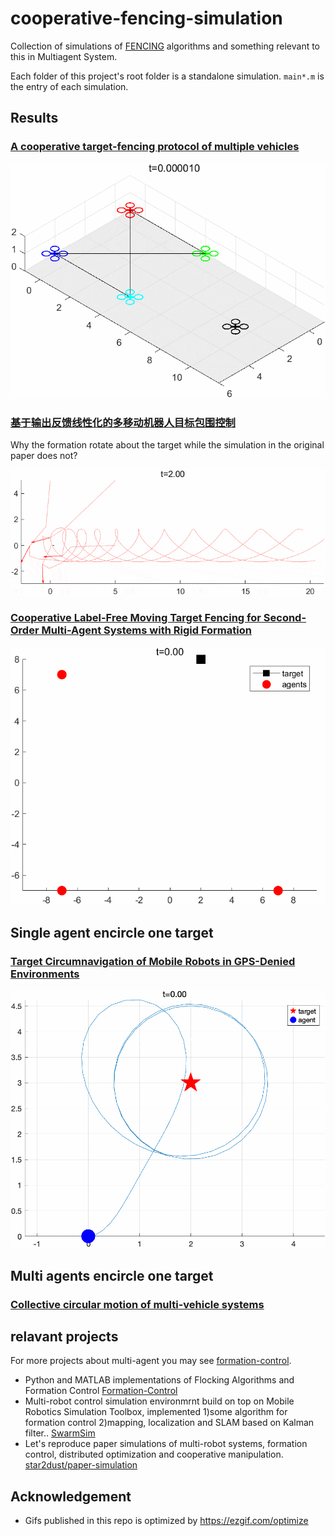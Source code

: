 # cooperative-fencing-simulation
Collection of simulations of [FENCING](https://doi.org/10.1016/j.automatica.2019.05.034) algorithms  and something relevant to this in Multiagent System.

Each folder of this project's root folder is a standalone simulation.
`main*.m` is the entry of each simulation.

## Results

### [A cooperative target-fencing protocol of multiple vehicles](https://doi.org/10.1016/j.automatica.2019.05.034)

![](fence2019chen/chen2019-ezgif.com-optimize.gif)

### [基于输出反馈线性化的多移动机器人目标包围控制](https://doi.org/10.16383/j.aas.c200335)

Why the formation rotate about the target while the simulation in the original paper does not?

![](fence2022kou小车/kou2022-ezgif.com-optimize.gif)

### [Cooperative Label-Free Moving Target Fencing for Second-Order Multi-Agent Systems with Rigid Formation](https://doi.org/10.1016/j.automatica.2024.111558)

![](fence2024hu/hu2024labelfree-ezgif.com-optimize.gif)

## Single agent encircle one target

### [Target Circumnavigation of Mobile Robots in GPS-Denied Environments](https://ieeexplore.ieee.org/Xplorehelp/downloads/license-information/IEEE.html)

![](circumnav2024wang/circumnav2024wang-ezgif.com-optimize.gif)

## Multi agents encircle one target

### [Collective circular motion of multi-vehicle systems](https://linkinghub.elsevier.com/retrieve/pii/S0005109808002951)

## relavant projects

For more projects about multi-agent you may see [formation-control](https://github.com/topics/formation-control).

- Python and MATLAB implementations of Flocking Algorithms and Formation Control [Formation-Control](https://github.com/Sang-Buster/Formation-Control)
- Multi-robot control simulation environmrnt build on top on Mobile Robotics Simulation Toolbox, implemented 1)some algorithm for formation control 2)mapping, localization and SLAM based on Kalman filter.. [SwarmSim](https://github.com/yxiao1996/SwarmSim)
- Let's reproduce paper simulations of multi-robot systems, formation control, distributed optimization and cooperative manipulation. [star2dust/paper-simulation](https://github.com/star2dust/paper-simulation)

## Acknowledgement

- Gifs published in this repo is optimized by <https://ezgif.com/optimize>


